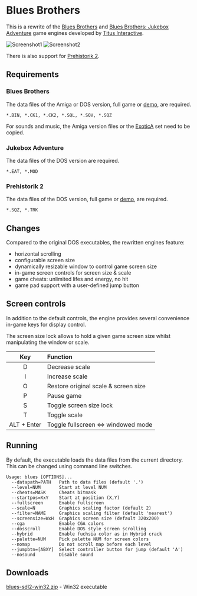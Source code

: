 
# Blues Brothers

This is a rewrite of the [Blues Brothers](https://www.mobygames.com/game/blues-brothers) and [Blues Brothers: Jukebox Adventure](https://www.mobygames.com/game/blues-brothers-jukebox-adventure) game engines developed by [Titus Interactive](https://www.mobygames.com/company/titus-interactive-sa).

![Screenshot1](blues1.png) ![Screenshot2](bbja2.png)

There is also support for [Prehistorik 2](https://www.mobygames.com/game/prehistorik-2).

## Requirements

### Blues Brothers

The data files of the Amiga or DOS version, full game or [demo](https://archive.org/details/TheBluesBrothers_1020), are required.

```
*.BIN, *.CK1, *.CK2, *.SQL, *.SQV, *.SQZ
```

For sounds and music, the Amiga version files or the [ExoticA](https://www.exotica.org.uk/wiki/The_Blues_Brothers) set need to be copied.

### Jukebox Adventure

The data files of the DOS version are required.

```
*.EAT, *.MOD
```

### Prehistorik 2

The data files of the DOS version, full game or [demo](http://cd.textfiles.com/ccbcurrsh1/demos/pre2.zip), are required.

```
*.SQZ, *.TRK
```

## Changes

Compared to the original DOS executables, the rewritten engines feature:

- horizontal scrolling
- configurable screen size
- dynamically resizable window to control game screen size
- in-game screen controls for screen size & scale
- game cheats: unlimited lifes and energy, no hit
- game pad support with a user-defined jump button

## Screen controls

In addition to the default controls, the engine provides several convenience
in-game keys for display control.

The screen size lock allows to hold a given game screen size whilst manipulating
the window or scale.

|     Key     |               Function               |
|:-----------:|:-------------------------------------|
|      D      | Decrease scale                       |
|      I      | Increase scale                       |
|      O      | Restore original scale & screen size |
|      P      | Pause game                           |
|      S      | Toggle screen size lock              |
|      T      | Toggle scale                         |
| ALT + Enter | Toggle fullscreen <=> windowed mode  |

## Running

By default, the executable loads the data files from the current directory.
This can be changed using command line switches.

```
Usage: blues [OPTIONS]...
  --datapath=PATH   Path to data files (default '.')
  --level=NUM       Start at level NUM
  --cheats=MASK     Cheats bitmask
  --startpos=XxY    Start at position (X,Y)
  --fullscreen      Enable fullscreen
  --scale=N         Graphics scaling factor (default 2)
  --filter=NAME     Graphics scaling filter (default 'nearest')
  --screensize=WxH  Graphics screen size (default 320x200)
  --cga             Enable CGA colors
  --dosscroll       Enable DOS style screen scrolling
  --hybrid          Enable fuchsia color as in Hybrid crack
  --palette=NUM     Pick palette NUM for screen colors
  --nomap           Do not scroll map before each level
  --jumpbtn=[ABXY]  Select controller button for jump (default 'A')
  --nosound         Disable sound
```

## Downloads

[blues-sdl2-win32.zip](https://www.dropbox.com/s/vv8mh0vrk8l6xro/blues-gh-sdl2-win32.zip?dl=0) - Win32 executable
